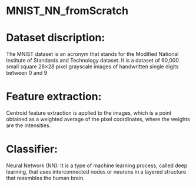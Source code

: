 # MNIST_NN_fromScratch

# Dataset discription: 
The MNIST dataset is an acronym that stands for the Modified National Institute of Standards and Technology dataset. It is a dataset of 60,000 small square 28×28 pixel grayscale images of handwritten single digits between 0 and 9

# Feature extraction: 
Centroid feature extraction is applied to the images, which is a point obtained as a weighted average of the pixel coordinates, where the weights are the intensities.

# Classifier:
Neural Network (NN): It is a type of machine learning process, called deep learning, that uses interconnected nodes or neurons in a layered structure that resembles the human brain.
